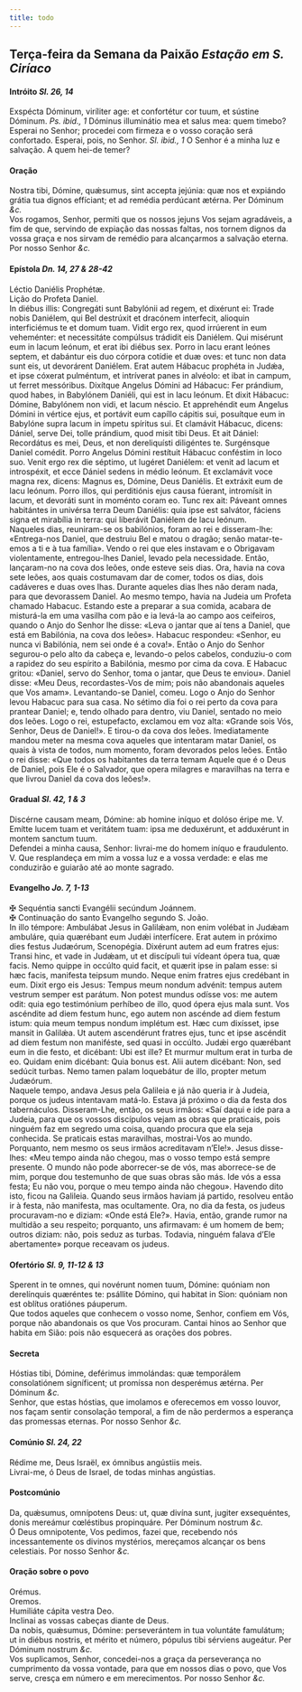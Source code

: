 ```yaml
---
title: todo
---
```

<h2 class="text-center">Terça-feira da Semana da Paixão <em>Estação em S. Ciríaco</em></h2>

<h4 class="text-center">Intróito <em>Sl. 26, 14</em></h4>
<div class="container-fluid">
<div class="row">
<div class="dropcap text-justify">
Exspécta Dóminum, viríliter age: et confortétur cor tuum, et sústine Dóminum. <em>Ps. ibid., 1</em> Dóminus illuminátio mea et salus mea: quem timebo?
</div>
<div class="dropcap text-justify">
Esperai no Senhor; procedei com firmeza e o vosso coração será confortado. Esperai, pois, no Senhor. <em>Sl. ibid., 1</em> O Senhor é a minha luz e salvação. A quem hei-de temer?
</div>
</div>
</div>

<h4 class="text-center">Oração</h4>
<div class="container-fluid">
<div class="row">
<div class="dropcap text-justify">
Nostra tibi, Dómine, quǽsumus, sint accepta jejúnia: quæ nos et expiándo grátia tua dignos effíciant; et ad remédia perdúcant ætérna. Per Dóminum <em>&c.</em>
</div>
<div class="dropcap text-justify">
Vos rogamos, Senhor, permiti que os nossos jejuns Vos sejam agradáveis, a fim de que, servindo de expiação das nossas faltas, nos tornem dignos da vossa graça e nos sirvam de remédio para alcançarmos a salvação eterna. Por nosso Senhor <em>&c.</em>
</div>
</div>
</div>

<h4 class="text-center">Epístola <em>Dn. 14, 27 & 28-42</em></h4>
<div class="container-fluid">
<div class="row">
<div class="text-justify">
Léctio Daniélis Prophétæ.
</div>
<div class="text-justify">
Lição do Profeta Daniel.
</div>
<div class="dropcap text-justify">
In diébus illis: Congregáti sunt Babylónii ad regem, et dixérunt ei: Trade nobis Daniélem, qui Bel destrúxit et dracónem interfecit, alioquin interficiémus te et domum tuam. Vidit ergo rex, quod irrúerent in eum veheménter: et necessitáte compúlsus trádidit eis Daniélem. Qui misérunt eum in lacum leónum, et erat ibi diébus sex. Porro in lacu erant leónes septem, et dabántur eis duo córpora cotídie et duæ oves: et tunc non data sunt eis, ut devorárent Daniélem. Erat autem Hábacuc prophéta in Judǽa, et ipse cóxerat pulméntum, et intríverat panes in alvéolo: et ibat in campum, ut ferret messóribus. Dixítque Angelus Dómini ad Hábacuc: Fer prándium, quod habes, in Babylónem Daniéli, qui est in lacu leónum. Et dixit Hábacuc: Dómine, Babylónem non vidi, et lacum néscio. Et apprehéndit eum Angelus Dómini in vértice ejus, et portávit eum capíllo cápitis sui, posuítque eum in Babylóne supra lacum in ímpetu spíritus sui. Et clamávit Hábacuc, dicens: Dániel, serve Dei, tolle prándium, quod misit tibi Deus. Et ait Dániel: Recordátus es mei, Deus, et non dereliquísti diligéntes te. Surgénsque Daniel comédit. Porro Angelus Dómini restítuit Hábacuc conféstim in loco suo. Venit ergo rex die séptimo, ut lugéret Daniélem: et venit ad lacum et introspéxit, et ecce Dániel sedens in médio leónum. Et exclamávit voce magna rex, dicens: Magnus es, Dómine, Deus Daniélis. Et extráxit eum de lacu leónum. Porro illos, qui perditiónis ejus causa fúerant, intromísit in lacum, et devoráti sunt in moménto coram eo. Tunc rex ait: Páveant omnes habitántes in univérsa terra Deum Daniélis: quia ipse est salvátor, fáciens signa et mirabília in terra: qui liberávit Daniélem de lacu leónum.
</div>
<div class="dropcap text-justify">
Naqueles dias, reuniram-se os babilónios, foram ao rei e disseram-lhe: «Entrega-nos Daniel, que destruiu Bel e matou o dragão; senão matar-te-emos a ti e à tua família». Vendo o rei que eles instavam e o Obrigavam violentamente, entregou-lhes Daniel, levado pela necessidade. Então, lançaram-no na cova dos leões, onde esteve seis dias. Ora, havia na cova sete leões, aos quais costumavam dar de comer, todos os dias, dois cadáveres e duas oves lhas. Durante aqueles dias lhes não deram nada, para que devorassem Daniel. Ao mesmo tempo, havia na Judeia um Profeta chamado Habacuc. Estando este a preparar a sua comida, acabara de misturá-la em uma vasilha com pão e ia levá-la ao campo aos ceifeiros, quando o Anjo do Senhor lhe disse: «Leva o jantar que aí tens a Daniel, que está em Babilónia, na cova dos leões». Habacuc respondeu: «Senhor, eu nunca vi Babilónia, nem sei onde é a cova!». Então o Anjo do Senhor segurou-o pelo alto da cabeça e, levando-o pelos cabelos, conduziu-o com a rapidez do seu espírito a Babilónia, mesmo por cima da cova. E Habacuc gritou: «Daniel, servo do Senhor, toma o jantar, que Deus te enviou». Daniel disse: «Meu Deus, recordastes-Vos de mim; pois não abandonais aqueles que Vos amam». Levantando-se Daniel, comeu. Logo o Anjo do Senhor levou Habacuc para sua casa. No sétimo dia foi o rei perto da cova para prantear Daniel; e, tendo olhado para dentro, viu Daniel, sentado no meio dos leões. Logo o rei, estupefacto, exclamou em voz alta: «Grande sois Vós, Senhor, Deus de Daniel!». E tirou-o da cova dos leões. Imediatamente mandou meter na mesma cova aqueles que intentaram matar Daniel, os quais à vista de todos, num momento, foram devorados pelos leões. Então o rei disse: «Que todos os habitantes da terra temam Aquele que é o Deus de Daniel, pois Ele é o Salvador, que opera milagres e maravilhas na terra e que livrou Daniel da cova dos leões!».
</div>
</div>
</div>

<h4 class="text-center">Gradual <em>Sl. 42, 1 & 3</em></h4>
<div class="container-fluid">
<div class="row">
<div class="dropcap text-justify">
Discérne causam meam, Dómine: ab homine iníquo et dolóso éripe me. V. Emítte lucem tuam et veritátem tuam: ipsa me deduxérunt, et adduxérunt in montem sanctum tuum.
</div>
<div class="dropcap text-justify">
Defendei a minha causa, Senhor: livrai-me do homem iníquo e fraudulento. V. Que resplandeça em mim a vossa luz e a vossa verdade: e elas me conduzirão e guiarão até ao monte sagrado.
</div>
</div>
</div>

<h4 class="text-center">Evangelho <em>Jo. 7, 1-13</em></h4>
<div class="container-fluid">
<div class="row">
<div class="text-justify">
<span class="text-danger">&#10016;</span> Sequéntia sancti Evangélii secúndum Joánnem.
</div>
<div class="text-justify">
<span class="text-danger">&#10016;</span> Continuação do santo Evangelho segundo S. João.
</div>
<div class="dropcap text-justify">
In illo témpore: Ambulábat Jesus in Galilǽam, non enim volébat in Judǽam ambuláre, quia quærébant eum Judǽi interfícere. Erat autem in próximo dies festus Judæórum, Scenopégia. Dixérunt autem ad eum fratres ejus: Transi hinc, et vade in Judǽam, ut et discípuli tui vídeant ópera tua, quæ facis. Nemo quippe in occúlto quid facit, et quærit ipse in palam esse: si hæc facis, manifesta teipsum mundo. Neque enim fratres ejus credébant in eum. Dixit ergo eis Jesus: Tempus meum nondum advénit: tempus autem vestrum semper est parátum. Non potest mundus odísse vos: me autem odit: quia ego testimónium perhíbeo de illo, quod ópera ejus mala sunt. Vos ascéndite ad diem festum hunc, ego autem non ascénde ad diem festum istum: quia meum tempus nondum implétum est. Hæc cum dixísset, ipse mansit in Galilǽa. Ut autem ascendérunt fratres ejus, tunc et ipse ascéndit ad diem festum non maniféste, sed quasi in occúlto. Judǽi ergo quærébant eum in die festo, et dicébant: Ubi est ille? Et murmur multum erat in turba de eo. Quidam enim dicébant: Quia bonus est. Alii autem dicébant: Non, sed sedúcit turbas. Nemo tamen palam loquebátur de illo, propter metum Judæórum.
</div>
<div class="dropcap text-justify">
Naquele tempo, andava Jesus pela Galileia e já não queria ir à Judeia, porque os judeus intentavam matá-lo. Estava já próximo o dia da festa dos tabernáculos. Disseram-Lhe, então, os seus irmãos: «Saí daqui e ide para a Judeia, para que os vossos discípulos vejam as obras que praticais, pois ninguém faz em segredo uma coisa, quando procura que ela seja conhecida. Se praticais estas maravilhas, mostrai-Vos ao mundo. Porquanto, nem mesmo os seus irmãos acreditavam n’Ele!». Jesus disse-lhes: «Meu tempo ainda não chegou, mas o vosso tempo está sempre presente. O mundo não pode aborrecer-se de vós, mas aborrece-se de mim, porque dou testemunho de que suas obras são más. Ide vós a essa festa; Eu não vou, porque o meu tempo ainda não chegou». Havendo dito isto, ficou na Galileia. Quando seus irmãos haviam já partido, resolveu então ir à festa, não manifesta, mas ocultamente. Ora, no dia da festa, os judeus procuravam-no e diziam: «Onde está Ele?». Havia, então, grande rumor na multidão a seu respeito; porquanto, uns afirmavam: é um homem de bem; outros diziam: não, pois seduz as turbas. Todavia, ninguém falava d’Ele abertamente» porque receavam os judeus.
</div>
</div>
</div>

<h4 class="text-center">Ofertório <em>Sl. 9, 11-12 & 13</em></h4>
<div class="container-fluid">
<div class="row">
<div class="dropcap text-justify">
Sperent in te omnes, qui novérunt nomen tuum, Dómine: quóniam non derelínquis quæréntes te: psállite Dómino, qui habitat in Sion: quóniam non est oblítus oratiónes páuperum.
</div>
<div class="dropcap text-justify">
Que todos aqueles que conhecem o vosso nome, Senhor, confiem em Vós, porque não abandonais os que Vos procuram. Cantai hinos ao Senhor que habita em Sião: pois não esquecerá as orações dos pobres.
</div>
</div>
</div>

<h4 class="text-center">Secreta</h4>
<div class="container-fluid">
<div class="row">
<div class="dropcap text-justify">
Hóstias tibi, Dómine, deférimus immolándas: quæ temporálem consolatiónem signíficent; ut promíssa non desperémus ætérna. Per Dóminum <em>&c.</em>
</div>
<div class="dropcap text-justify">
Senhor, que estas hóstias, que imolamos e oferecemos em vosso louvor, nos façam sentir consolação temporal, a fim de não perdermos a esperança das promessas eternas. Por nosso Senhor <em>&c.</em>
</div>
</div>
</div>

<h4 class="text-center">Comúnio <em>Sl. 24, 22</em></h4>
<div class="container-fluid">
<div class="row">
<div class="dropcap text-justify">
Rédime me, Deus Israël, ex ómnibus angústiis meis.
</div>
<div class="dropcap text-justify">
Livrai-me, ó Deus de Israel, de todas minhas angústias.
</div>
</div>
</div>

<h4 class="text-center">Postcomúnio</h4>
<div class="container-fluid">
<div class="row">
<div class="dropcap text-justify">
Da, quǽsumus, omnípotens Deus: ut, quæ divína sunt, jugiter exsequéntes, donis mereámur cœléstibus propinquáre. Per Dóminum nostrum <em>&c.</em>
</div>
<div class="dropcap text-justify">
Ó Deus omnipotente, Vos pedimos, fazei que, recebendo nós incessantemente os divinos mystérios, mereçamos alcançar os bens celestiais. Por nosso Senhor <em>&c.</em>
</div>
</div>
</div>

<h4 class="text-center">Oração sobre o povo</h4>
<div class="container-fluid">
<div class="row">
<div class="text-danger text-center"> Orémus.</div>
<div class="text-danger text-center"> Oremos.</div>
<div class="text-justify">
Humiliáte cápita vestra Deo.
</div>
<div class="text-justify">
Inclinai as vossas cabeças diante de Deus.
</div>
<div class="text-justify">
Da nobis, quǽsumus, Dómine: perseverántem in tua voluntáte famulátum; ut in diébus nostris, et mérito et número, pópulus tibi sérviens augeátur. Per Dóminum nostrum <em>&c.</em>
</div>
<div class="text-justify">
Vos suplicamos, Senhor, concedei-nos a graça da perseverança no cumprimento da vossa vontade, para que em nossos dias o povo, que Vos serve, cresça em número e em merecimentos. Por nosso Senhor <em>&c.</em>
</div>
</div>
</div>